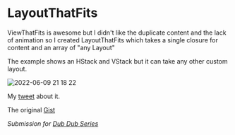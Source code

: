 # LayoutThatFits

ViewThatFits is awesome but I didn't like the duplicate content and the lack of animation so I created LayoutThatFits which takes a single closure for content and an array of "any Layout"

The example shows an HStack and VStack but it can take any other custom layout.

![2022-06-09 21 18 22](https://user-images.githubusercontent.com/2143656/172971424-aeed37fb-ed19-4e0d-9364-d2e7cb074ebb.gif)

My [tweet](https://twitter.com/ryanlintott/status/1534706352177700871) about it.

The original [Gist](https://gist.github.com/ryanlintott/d03140dd155d0493a758dcd284e68eaa)

*Submission for [Dub Dub Series](https://www.swiftuiseries.com)*

